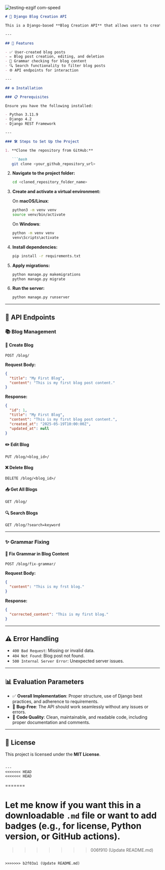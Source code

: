 ![testing-ezgif com-speed](https://github.com/user-attachments/assets/aa29732b-c4a6-42f6-8342-5bae54b39a46)



````markdown
# 📝 Django Blog Creation API

This is a Django-based **Blog Creation API** that allows users to create, edit, delete, and view blog posts. Additionally, it features grammar correction and search functionality. The API is built using **Django REST Framework**.

---

## 🚀 Features

- ✅ User-created blog posts  
- ✏️ Blog post creation, editing, and deletion  
- 🧠 Grammar checking for blog content  
- 🔍 Search functionality to filter blog posts  
- 🌐 API endpoints for interaction  

---

## ⚙️ Installation

### 📋 Prerequisites

Ensure you have the following installed:

- Python 3.11.9  
- Django 4.2  
- Django REST Framework  

---

### 🛠️ Steps to Set Up the Project

1. **Clone the repository from GitHub:**

   ```bash
   git clone <your_github_repository_url>
````

2. **Navigate to the project folder:**

   ```bash
   cd <cloned_repository_folder_name>
   ```

3. **Create and activate a virtual environment:**

   On **macOS/Linux**:

   ```bash
   python3 -m venv venv
   source venv/bin/activate
   ```

   On **Windows**:

   ```bash
   python -m venv venv
   venv\Scripts\activate
   ```

4. **Install dependencies:**

   ```bash
   pip install -r requirements.txt
   ```

5. **Apply migrations:**

   ```bash
   python manage.py makemigrations
   python manage.py migrate
   ```

6. **Run the server:**

   ```bash
   python manage.py runserver
   ```

---

## 📡 API Endpoints

### 📚 Blog Management

#### 🔸 Create Blog

`POST /blog/`

**Request Body:**

```json
{
  "title": "My First Blog",
  "content": "This is my first blog post content."
}
```

**Response:**

```json
{
  "id": 1,
  "title": "My First Blog",
  "content": "This is my first blog post content.",
  "created_at": "2025-05-19T10:00:00Z",
  "updated_at": null
}
```

#### ✏️ Edit Blog

`PUT /blog/<blog_id>/`

#### ❌ Delete Blog

`DELETE /blog/<blog_id>/`

#### 📥 Get All Blogs

`GET /blog/`

#### 🔍 Search Blogs

`GET /blog/?search=keyword`

---

### ✨ Grammar Fixing

#### 🧠 Fix Grammar in Blog Content

`POST /blog/fix-grammar/`

**Request Body:**

```json
{
  "content": "This is my frst blog."
}
```

**Response:**

```json
{
  "corrected_content": "This is my first blog."
}
```

---

## ⚠️ Error Handling

* `400 Bad Request`: Missing or invalid data.
* `404 Not Found`: Blog post not found.
* `500 Internal Server Error`: Unexpected server issues.

---

## 📊 Evaluation Parameters

* ✅ **Overall Implementation**: Proper structure, use of Django best practices, and adherence to requirements.
* 🐞 **Bug-Free**: The API should work seamlessly without any issues or errors.
* 🧹 **Code Quality**: Clean, maintainable, and readable code, including proper documentation and comments.

---

## 📄 License

This project is licensed under the **MIT License**.

```

---
<<<<<<< HEAD
<<<<<<< HEAD
```
=======

Let me know if you want this in a downloadable `.md` file or want to add badges (e.g., for license, Python version, or GitHub actions).
=======
>>>>>>> 006f910 (Update README.md)
```

>>>>>>> b2f03a1 (Update README.md)
